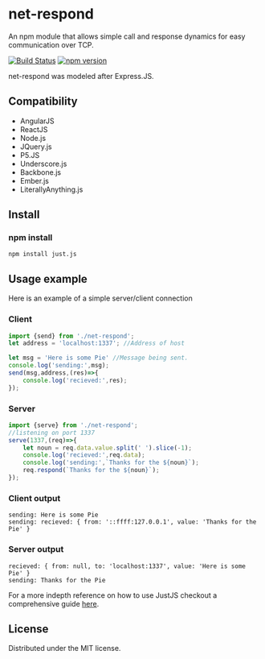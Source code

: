 # net-respond
An npm module that allows simple call and response dynamics for easy communication over TCP. 

[![Build Status][travis-image]][travis-url]
[![npm version](https://badge.fury.io/js/just.js.svg)](https://badge.fury.io/js/just.js)

net-respond was modeled after Express.JS. 

## Compatibility
* AngularJS
* ReactJS
* Node.js
* JQuery.js
* P5.JS
* Underscore.js
* Backbone.js
* Ember.js
* LiterallyAnything.js

## Install
### npm install
```
npm install just.js
```

## Usage example

Here is an example of a simple server/client connection
### Client
```javascript
import {send} from './net-respond';
let address = 'localhost:1337'; //Address of host

let msg = 'Here is some Pie' //Message being sent.
console.log('sending:',msg);
send(msg,address,(res)=>{
	console.log('recieved:',res);
});
```
### Server
```javascript
import {serve} from './net-respond';
//listening on port 1337
serve(1337,(req)=>{
	let noun = req.data.value.split(' ').slice(-1);
	console.log('recieved:',req.data);
	console.log('sending:',`Thanks for the ${noun}`);
	req.respond(`Thanks for the ${noun}`);
});
```
### Client output
```
sending: Here is some Pie
sending: recieved: { from: '::ffff:127.0.0.1', value: 'Thanks for the Pie' }
```
### Server output
```
recieved: { from: null, to: 'localhost:1337', value: 'Here is some Pie' }
sending: Thanks for the Pie
```

For a more indepth reference on how to use JustJS checkout a comprehensive guide [here](https://www.w3schools.com/js/default.asp).

## License
Distributed under the MIT license.


[npm-image]: https://img.shields.io/npm/v/datadog-metrics.svg?style=flat-square
[npm-url]: https://npmjs.org/package/datadog-metrics
[npm-downloads]: https://img.shields.io/npm/dm/datadog-metrics.svg?style=flat-square
[travis-image]: https://img.shields.io/travis/dbader/node-datadog-metrics/master.svg?style=flat-square
[travis-url]: https://travis-ci.org/dbader/node-datadog-metrics
